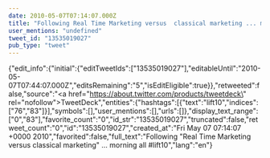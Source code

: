 ```yaml
---
date: 2010-05-07T07:14:07.000Z
title: "Following Real Time Marketing versus  classical marketing ... morning all #lift10″"
user_mentions: "undefined"
tweet_id: "13535019027"
pub_type: "tweet"
---
```

{"edit_info":{"initial":{"editTweetIds":["13535019027"],"editableUntil":"2010-05-07T07:44:07.000Z","editsRemaining":"5","isEditEligible":true}},"retweeted":false,"source":"<a href=\"https://about.twitter.com/products/tweetdeck\" rel=\"nofollow\">TweetDeck</a>","entities":{"hashtags":[{"text":"lift10","indices":["76","83"]}],"symbols":[],"user_mentions":[],"urls":[]},"display_text_range":["0","83"],"favorite_count":"0","id_str":"13535019027","truncated":false,"retweet_count":"0","id":"13535019027","created_at":"Fri May 07 07:14:07 +0000 2010","favorited":false,"full_text":"Following \"Real Time Marketing versus  classical marketing\" ... morning all #lift10","lang":"en"}

